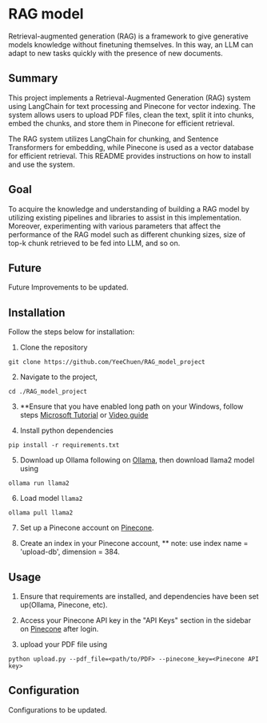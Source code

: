 # RAG model

Retrieval-augmented generation (RAG) is a framework to give generative models knowledge without finetuning themselves. In this way, an LLM can adapt to new tasks quickly with the presence of new documents.

## Summary

This project implements a Retrieval-Augmented Generation (RAG) system using LangChain for text processing and Pinecone for vector indexing. The system allows users to upload PDF files, clean the text, split it into chunks, embed the chunks, and store them in Pinecone for efficient retrieval.

The RAG system utilizes LangChain for chunking, and Sentence Transformers for embedding, while Pinecone is used as a vector database for efficient retrieval. This README provides instructions on how to install and use the system.

## Goal

To acquire the knowledge and understanding of building a RAG model by utilizing existing pipelines and libraries to assist in this implementation. Moreover, experimenting with various parameters that affect the performance of the RAG model such as different chunking sizes, size of top-k chunk retrieved to be fed into LLM, and so on.

## Future

Future Improvements to be updated.

## Installation
Follow the steps below for installation:

1. Clone the repository

```
git clone https://github.com/YeeChuen/RAG_model_project
```

2. Navigate to the project,

```
cd ./RAG_model_project
```

3. **Ensure that you have enabled long path on your Windows, follow steps [Microsoft Tutorial](https://learn.microsoft.com/en-us/windows/win32/fileio/maximum-file-path-limitation?tabs=registry) or [Video guide](https://www.youtube.com/watch?v=E0e28Z1iHWs)

4. Install python dependencies

```
pip install -r requirements.txt
```

5. Download up Ollama following on [Ollama](https://github.com/ollama/ollama), then download llama2 model using 

```
ollama run llama2
```

6. Load model ```llama2```

```
ollama pull llama2
```

7. Set up a Pinecone account on [Pinecone](https://app.pinecone.io/).

8. Create an index in your Pinecone account, ** note: use index name = 'upload-db', dimension = 384.

## Usage

1. Ensure that requirements are installed, and dependencies have been set up(Ollama, Pinecone, etc).

2. Access your Pinecone API key in the "API Keys" section in the sidebar on [Pinecone](https://app.pinecone.io/) after login.

3. upload your PDF file using 

```
python upload.py --pdf_file=<path/to/PDF> --pinecone_key=<Pinecone API key>
```

## Configuration

Configurations to be updated.
